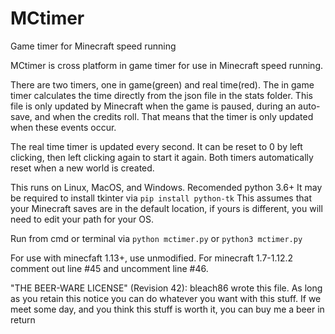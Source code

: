 # MCtimer
Game timer for Minecraft speed running

MCtimer is cross platform in game timer for use in Minecraft speed running. 

There are two timers, one in game(green) and real time(red).
The in game timer calculates the time directly from the json file in the stats folder. 
This file is only updated by Minecraft when the game is paused, during an auto-save, and when the credits roll.
That means that the timer is only updated when these events occur.

The real time timer is updated every second. It can be reset to 0 by left clicking, then left clicking again to start it again.
Both timers automatically reset when a new world is created.

This runs on Linux, MacOS, and Windows. Recomended python 3.6+
It may be required to install tkinter via `pip install python-tk`
This assumes that your Minecraft saves are in the default location, if yours is different, you will need to edit your path for your OS.

Run from cmd or terminal via `python mctimer.py` or `python3 mctimer.py`

For use with minecfaft 1.13+, use unmodified. For minecraft 1.7-1.12.2 comment out line #45 and uncomment line #46.

"THE BEER-WARE LICENSE" (Revision 42):
bleach86 wrote this file. As long as you retain this notice you can do whatever you want with this stuff. If we meet some day, and you think this stuff is worth it, you can buy me a beer in return
